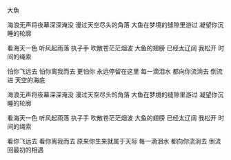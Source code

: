 大魚

海浪无声将夜幕深深淹没
漫过天空尽头的角落
大鱼在梦境的缝隙里游过
凝望你沉睡的轮廓

看海天一色 听风起雨落
执子手 吹散苍茫茫烟波
大鱼的翅膀 已经太辽阔
我松开 时间的绳索

怕你飞远去 怕你离我而去
更怕你 永远停留在这里
每一滴泪水 都向你流淌去
倒流进 天空的海底

海浪无声将夜幕深深淹没
漫过天空尽头的角落
大鱼在梦境的缝隙里游过
凝望你沉睡的轮廓

看海天一色 听风起雨落
执子手 吹散苍茫茫烟波
大鱼的翅膀 已经太辽阔
我松开 时间的绳索

看你飞远去 看你离我而去
原来你生来就属于天际
每一滴泪水 都向你流淌去
倒流回最初的相遇